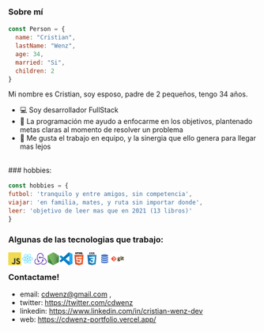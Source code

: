 
### Sobre mí
```javascript
const Person = {
  name: "Cristian",
  lastName: "Wenz",
  age: 34,
  married: "Si",
  children: 2
}
```

Mi nombre es Cristian, soy esposo, padre de 2 pequeños, tengo 34 años.
- 💻 Soy desarrollador FullStack
- 🎯 La programación me ayudo a enfocarme en los objetivos, plantenado metas claras al momento de resolver un problema
- 🌴 Me gusta el trabajo en equipo, y la sinergia que ello genera para llegar mas lejos
 
<br>
###  hobbies:

 ```javascript
const hobbies = {
futbol: 'tranquilo y entre amigos, sin competencia',
viajar: 'en familia, mates, y ruta sin importar donde',
leer: 'objetivo de leer mas que en 2021 (13 libros)'
}
```
###  Algunas de las tecnologias que trabajo: 
<img align="left" alt="JavaScript" width="26px" src="https://raw.githubusercontent.com/github/explore/80688e429a7d4ef2fca1e82350fe8e3517d3494d/topics/javascript/javascript.png" />
<img align="left" alt="React" width="26px" src="https://raw.githubusercontent.com/github/explore/80688e429a7d4ef2fca1e82350fe8e3517d3494d/topics/react/react.png" />
<img align="left" alt="React" width="26px" src="https://raw.githubusercontent.com/github/explore/80688e429a7d4ef2fca1e82350fe8e3517d3494d/topics/redux/redux.png" />
<img align="left" alt="Node.js" width="26px" src="https://raw.githubusercontent.com/github/explore/80688e429a7d4ef2fca1e82350fe8e3517d3494d/topics/nodejs/nodejs.png" />
<img align="left" alt="Visual Studio Code" width="26px" src="https://raw.githubusercontent.com/github/explore/80688e429a7d4ef2fca1e82350fe8e3517d3494d/topics/visual-studio-code/visual-studio-code.png" />
<img align="left" alt="HTML5" width="26px" src="https://raw.githubusercontent.com/github/explore/80688e429a7d4ef2fca1e82350fe8e3517d3494d/topics/html/html.png" />
<img align="left" alt="CSS3" width="26px" src="https://raw.githubusercontent.com/github/explore/80688e429a7d4ef2fca1e82350fe8e3517d3494d/topics/css/css.png" />
<img align="left" alt="SQL" width="26px" src="https://raw.githubusercontent.com/github/explore/80688e429a7d4ef2fca1e82350fe8e3517d3494d/topics/sql/sql.png" />
<img align="left" alt="Git" width="26px" src="https://raw.githubusercontent.com/github/explore/80688e429a7d4ef2fca1e82350fe8e3517d3494d/topics/git/git.png" />

<br>

###  Contactame! 

 - email: cdwenz@gmail.com ,
 - twitter: https://twitter.com/cdwenz
 - linkedin: https://www.linkedin.com/in/cristian-wenz-dev
 - web: https://cdwenz-portfolio.vercel.app/

<br>

